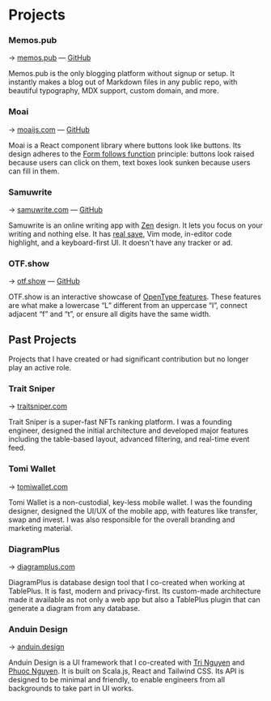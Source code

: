 # Projects

### Memos.pub

→ [memos.pub][memos] — [GitHub][memos-git]

[memos]: https://memos.pub
[memos-git]: https://github.com/thien-do/memos-pub

Memos.pub is the only blogging platform without signup or setup. It instantly makes a blog out of Markdown files in any public repo, with beautiful typography, MDX support, custom domain, and more. 

### Moai

→ [moaijs.com][moai] — [GitHub][moai-git]

Moai is a React component library where buttons look like buttons. Its design adheres to the [Form follows function][fff] principle: buttons look raised because users can click on them, text boxes look sunken because users can fill in them.

[moai]: https://moaijs.com
[moai-git]: https://github.com/thien-do/moai
[fff]: https://en.wikipedia.org/wiki/Form_follows_function

### Samuwrite

→ [samuwrite.com][samu] — [GitHub][samu-git]

Samuwrite is an online writing app with [Zen][zen] design. It lets you focus on your writing and nothing else. It has [real save], Vim mode, in-editor code highlight, and a keyboard-first UI. It doesn't have any tracker or ad.

[samu]: https://samuwrite.com
[samu-git]: https://github.com/thien-do/samuwrite
[zen]: https://en.wikipedia.org/wiki/Zen
[real save]: https://web.dev/file-system-access/

### OTF.show

→ [otf.show][otf] — [GitHub][otf-git]

OTF.show is an interactive showcase of [OpenType features]. These features are what make a lowercase “L” different from an uppercase “I”, connect adjacent “f” and “t”, or ensure all digits have the same width.

[otf]: https://otf.show
[otf-git]: https://github.com/thien-do/otf.show
[OpenType features]: https://en.wikipedia.org/wiki/List_of_typographic_features#OpenType_typographic_features

## Past Projects

Projects that I have created or had significant contribution but no longer play an active role.

### Trait Sniper

→ [traitsniper.com][trait]

Trait Sniper is a super-fast NFTs ranking platform. I was a founding engineer, designed the initial architecture and developed major features including the table-based layout, advanced filtering, and real-time event feed.

[trait]: https://traitsniper.com

### Tomi Wallet

→ [tomiwallet.com][tomi]

Tomi Wallet is a non-custodial, key-less mobile wallet. I was the founding designer, designed the UI/UX of the mobile app, with features like transfer, swap and invest. I was also responsible for the overall branding and marketing material.

[tomi]: https://tomiwallet.com

### DiagramPlus

→ [diagramplus.com][diagram]

DiagramPlus is database design tool that I co-created when working at TablePlus. It is fast, modern and privacy-first. Its custom-made architecture made it available as not only a web app but also a TablePlus plugin that can generate a diagram from any database.

[diagram]: https://diagramplus.com

### Anduin Design

→ [anduin.design][design]

Anduin Design is a UI framework that I co-created with [Tri Nguyen][tri] and [Phuoc Nguyen][phuoc]. It is built on Scala.js, React and Tailwind CSS. Its API is designed to be minimal and friendly, to enable engineers from all backgrounds to take part in UI works.

[design]: https://anduin.design
[tri]: https://www.trilmn.com/
[phuoc]: https://twitter.com/nghuuphuoc
